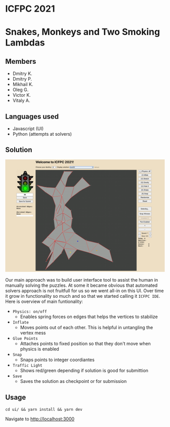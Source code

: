 # ICFPC 2021
# Snakes, Monkeys and Two Smoking Lambdas

## Members

- Dmitry K.
- Dmitry P.
- Mikhail K.
- Oleg G.
- Victor K.
- Vitaly A.

## Languages used
 - Javascript (UI)
 - Python (attempts at solvers)

## Solution

![](img/ui.png)

Our main approach was to build user interface tool to assist the human in manually solving the puzzles. 
At some it became obvious that automated solvers approach is not fruitfull for us so we went all-in on this UI.
Over time it grow in functionality so much and so that we started calling it `ICFPC IDE`. 
Here is overview of main funtionality:

- `Physics: on/off`
  - Enables spring forces on edges that helps the vertices to stabilize
- `Inflate`
  - Moves points out of each other. This is helpful in untangling the vertex mess
- `Glue Points`
  - Attaches points to fixed position so that they don't move when physics is enabled
- `Snap`
  - Snaps points to integer coordiantes
- `Traffic Light`
  - Shows red/green depending if solution is good for submittion
- `Save`
  - Saves the solution as checkpoint or for submission


## Usage

```
cd ui/ && yarn install && yarn dev
```

Navigate to [http://localhost:3000]()